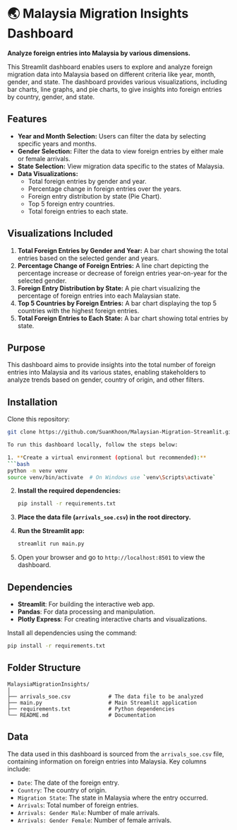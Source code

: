 # 🌏 Malaysia Migration Insights Dashboard

**Analyze foreign entries into Malaysia by various dimensions.**

This Streamlit dashboard enables users to explore and analyze foreign migration data into Malaysia based on different criteria like year, month, gender, and state. The dashboard provides various visualizations, including bar charts, line graphs, and pie charts, to give insights into foreign entries by country, gender, and state.

## Features

- **Year and Month Selection:** Users can filter the data by selecting specific years and months.
- **Gender Selection:** Filter the data to view foreign entries by either male or female arrivals.
- **State Selection:** View migration data specific to the states of Malaysia.
- **Data Visualizations:**
  - Total foreign entries by gender and year.
  - Percentage change in foreign entries over the years.
  - Foreign entry distribution by state (Pie Chart).
  - Top 5 foreign entry countries.
  - Total foreign entries to each state.

## Visualizations Included

1. **Total Foreign Entries by Gender and Year:** A bar chart showing the total entries based on the selected gender and years.
2. **Percentage Change of Foreign Entries:** A line chart depicting the percentage increase or decrease of foreign entries year-on-year for the selected gender.
3. **Foreign Entry Distribution by State:** A pie chart visualizing the percentage of foreign entries into each Malaysian state.
4. **Top 5 Countries by Foreign Entries:** A bar chart displaying the top 5 countries with the highest foreign entries.
5. **Total Foreign Entries to Each State:** A bar chart showing total entries by state.

## Purpose

This dashboard aims to provide insights into the total number of foreign entries into Malaysia and its various states, enabling stakeholders to analyze trends based on gender, country of origin, and other filters.

## Installation

Clone this repository:
   ```bash
   git clone https://github.com/SuanKhoon/Malaysian-Migration-Streamlit.git

To run this dashboard locally, follow the steps below:

1. **Create a virtual environment (optional but recommended):**
   ```bash
   python -m venv venv
   source venv/bin/activate  # On Windows use `venv\Scripts\activate`
   ```

2. **Install the required dependencies:**
   ```bash
   pip install -r requirements.txt
   ```

3. **Place the data file (`arrivals_soe.csv`) in the root directory.**

4. **Run the Streamlit app:**
   ```bash
   streamlit run main.py
   ```

5. Open your browser and go to `http://localhost:8501` to view the dashboard.

## Dependencies

- **Streamlit**: For building the interactive web app.
- **Pandas**: For data processing and manipulation.
- **Plotly Express**: For creating interactive charts and visualizations.

Install all dependencies using the command:  
```bash
pip install -r requirements.txt
```

## Folder Structure

```
MalaysiaMigrationInsights/
│
├── arrivals_soe.csv            # The data file to be analyzed
├── main.py                     # Main Streamlit application
├── requirements.txt            # Python dependencies
└── README.md                   # Documentation
```

## Data

The data used in this dashboard is sourced from the `arrivals_soe.csv` file, containing information on foreign entries into Malaysia. Key columns include:

- `Date`: The date of the foreign entry.
- `Country`: The country of origin.
- `Migration State`: The state in Malaysia where the entry occurred.
- `Arrivals`: Total number of foreign entries.
- `Arrivals: Gender Male`: Number of male arrivals.
- `Arrivals: Gender Female`: Number of female arrivals.
